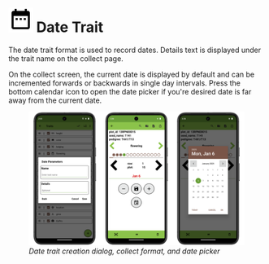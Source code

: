 <link rel="stylesheet" type="text/css" href="_styles/styles.css">

# <img class="icon-title" src="_static/icons/formats/calendar-range.png"> Date Trait

The date trait format is used to record dates.
Details text is displayed under the trait name on the collect page.

On the collect screen, the current date is displayed by default and can be incremented forwards or backwards in single day intervals.
Press the bottom calendar icon to open the date picker if you're desired date is far away from the current date. 

<figure class="image">
  <img class="screenshot" src="_static/images/traits/formats/date_format_joined.png" width="1100px"> 
  <figcaption class="screenshot-caption"><i>Date trait creation dialog, collect format, and date picker</i></figcaption> 
</figure>
